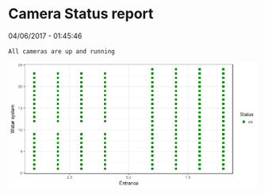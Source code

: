 Camera Status report
================
04/06/2017 - 01:45:46

    All cameras are up and running

![](camreport_files/figure-markdown_github/unnamed-chunk-2-1.png)
